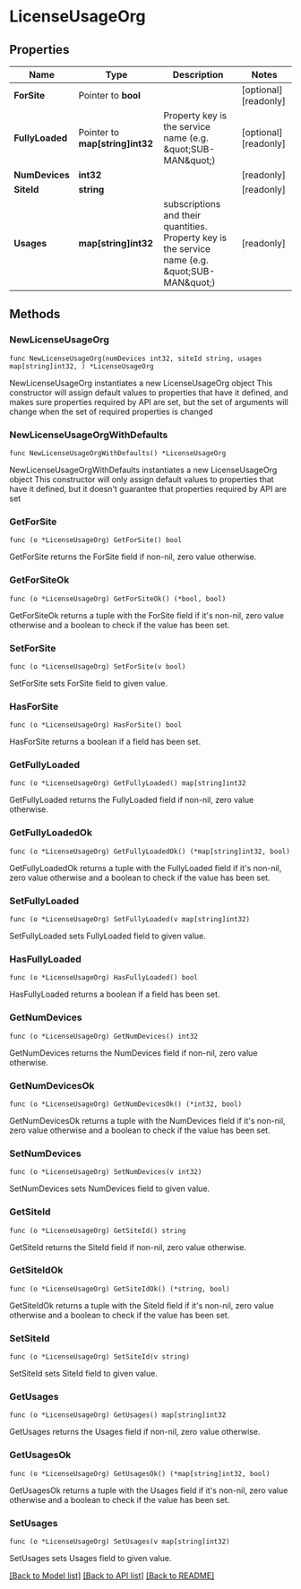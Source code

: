# LicenseUsageOrg

## Properties

Name | Type | Description | Notes
------------ | ------------- | ------------- | -------------
**ForSite** | Pointer to **bool** |  | [optional] [readonly] 
**FullyLoaded** | Pointer to **map[string]int32** | Property key is the service name (e.g. \&quot;SUB-MAN\&quot;) | [optional] [readonly] 
**NumDevices** | **int32** |  | [readonly] 
**SiteId** | **string** |  | [readonly] 
**Usages** | **map[string]int32** | subscriptions and their quantities. Property key is the service name (e.g. \&quot;SUB-MAN\&quot;) | [readonly] 

## Methods

### NewLicenseUsageOrg

`func NewLicenseUsageOrg(numDevices int32, siteId string, usages map[string]int32, ) *LicenseUsageOrg`

NewLicenseUsageOrg instantiates a new LicenseUsageOrg object
This constructor will assign default values to properties that have it defined,
and makes sure properties required by API are set, but the set of arguments
will change when the set of required properties is changed

### NewLicenseUsageOrgWithDefaults

`func NewLicenseUsageOrgWithDefaults() *LicenseUsageOrg`

NewLicenseUsageOrgWithDefaults instantiates a new LicenseUsageOrg object
This constructor will only assign default values to properties that have it defined,
but it doesn't guarantee that properties required by API are set

### GetForSite

`func (o *LicenseUsageOrg) GetForSite() bool`

GetForSite returns the ForSite field if non-nil, zero value otherwise.

### GetForSiteOk

`func (o *LicenseUsageOrg) GetForSiteOk() (*bool, bool)`

GetForSiteOk returns a tuple with the ForSite field if it's non-nil, zero value otherwise
and a boolean to check if the value has been set.

### SetForSite

`func (o *LicenseUsageOrg) SetForSite(v bool)`

SetForSite sets ForSite field to given value.

### HasForSite

`func (o *LicenseUsageOrg) HasForSite() bool`

HasForSite returns a boolean if a field has been set.

### GetFullyLoaded

`func (o *LicenseUsageOrg) GetFullyLoaded() map[string]int32`

GetFullyLoaded returns the FullyLoaded field if non-nil, zero value otherwise.

### GetFullyLoadedOk

`func (o *LicenseUsageOrg) GetFullyLoadedOk() (*map[string]int32, bool)`

GetFullyLoadedOk returns a tuple with the FullyLoaded field if it's non-nil, zero value otherwise
and a boolean to check if the value has been set.

### SetFullyLoaded

`func (o *LicenseUsageOrg) SetFullyLoaded(v map[string]int32)`

SetFullyLoaded sets FullyLoaded field to given value.

### HasFullyLoaded

`func (o *LicenseUsageOrg) HasFullyLoaded() bool`

HasFullyLoaded returns a boolean if a field has been set.

### GetNumDevices

`func (o *LicenseUsageOrg) GetNumDevices() int32`

GetNumDevices returns the NumDevices field if non-nil, zero value otherwise.

### GetNumDevicesOk

`func (o *LicenseUsageOrg) GetNumDevicesOk() (*int32, bool)`

GetNumDevicesOk returns a tuple with the NumDevices field if it's non-nil, zero value otherwise
and a boolean to check if the value has been set.

### SetNumDevices

`func (o *LicenseUsageOrg) SetNumDevices(v int32)`

SetNumDevices sets NumDevices field to given value.


### GetSiteId

`func (o *LicenseUsageOrg) GetSiteId() string`

GetSiteId returns the SiteId field if non-nil, zero value otherwise.

### GetSiteIdOk

`func (o *LicenseUsageOrg) GetSiteIdOk() (*string, bool)`

GetSiteIdOk returns a tuple with the SiteId field if it's non-nil, zero value otherwise
and a boolean to check if the value has been set.

### SetSiteId

`func (o *LicenseUsageOrg) SetSiteId(v string)`

SetSiteId sets SiteId field to given value.


### GetUsages

`func (o *LicenseUsageOrg) GetUsages() map[string]int32`

GetUsages returns the Usages field if non-nil, zero value otherwise.

### GetUsagesOk

`func (o *LicenseUsageOrg) GetUsagesOk() (*map[string]int32, bool)`

GetUsagesOk returns a tuple with the Usages field if it's non-nil, zero value otherwise
and a boolean to check if the value has been set.

### SetUsages

`func (o *LicenseUsageOrg) SetUsages(v map[string]int32)`

SetUsages sets Usages field to given value.



[[Back to Model list]](../README.md#documentation-for-models) [[Back to API list]](../README.md#documentation-for-api-endpoints) [[Back to README]](../README.md)


